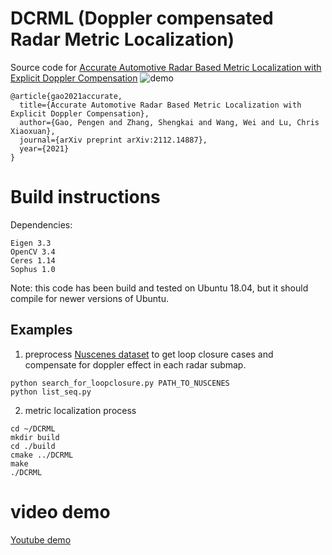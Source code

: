 # DCRML (Doppler compensated Radar Metric Localization)
Source code for [Accurate Automotive Radar Based Metric Localization with Explicit Doppler Compensation](https://arxiv.org/abs/2112.14887)
![demo](demo.gif)
```
@article{gao2021accurate,
  title={Accurate Automotive Radar Based Metric Localization with Explicit Doppler Compensation},
  author={Gao, Pengen and Zhang, Shengkai and Wang, Wei and Lu, Chris Xiaoxuan},
  journal={arXiv preprint arXiv:2112.14887},
  year={2021}
}
```

# Build instructions
Dependencies:
```
Eigen 3.3
OpenCV 3.4
Ceres 1.14
Sophus 1.0
```
Note: this code has been build and tested on Ubuntu 18.04, but it should compile for newer versions of Ubuntu.

## Examples

1. preprocess [Nuscenes dataset](https://www.nuscenes.org/) to get loop closure cases and compensate for doppler effect in each radar submap.
```
python search_for_loopclosure.py PATH_TO_NUSCENES
python list_seq.py
```
2. metric localization process
```
cd ~/DCRML
mkdir build
cd ./build
cmake ../DCRML
make
./DCRML
```

# video demo
[Youtube demo](https://www.youtube.com/watch?v=DUsr0B203ZQ)
